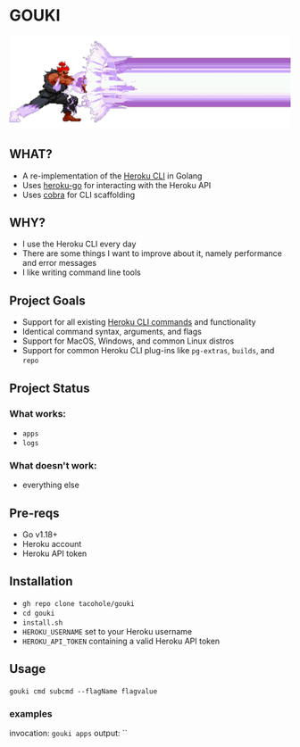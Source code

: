 # GOUKI

![gouki throwing a big ass fireball](https://github.com/tacohole/gouki/blob/main/gouki.png?raw=true)

## WHAT?

- A re-implementation of the [Heroku CLI](https://github.com/heroku/cli) in Golang
- Uses [heroku-go](https://github.com/bgentry/heroku-go) for interacting with the Heroku API
- Uses [cobra](https://github.com/spf13/cobra) for CLI scaffolding

## WHY?

- I use the Heroku CLI every day
- There are some things I want to improve about it, namely performance and error messages
- I like writing command line tools

## Project Goals

- Support for all existing [Heroku CLI commands](https://devcenter.heroku.com/articles/heroku-cli-commands) and functionality
- Identical command syntax, arguments, and flags
- Support for MacOS, Windows, and common Linux distros
- Support for common Heroku CLI plug-ins like `pg-extras`, `builds`, and `repo`

## Project Status

### What works:

- `apps`
- `logs`

### What doesn't work:

- everything else

## Pre-reqs

- Go v1.18+
- Heroku account
- Heroku API token

## Installation

- `gh repo clone tacohole/gouki`
- `cd gouki`
- `install.sh`
- `HEROKU_USERNAME` set to your Heroku username
- `HEROKU_API_TOKEN` containing a valid Heroku API token

## Usage

`gouki cmd subcmd --flagName flagvalue`

### examples

invocation: `gouki apps`
output: ``
